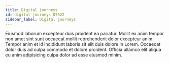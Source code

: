 ```yaml
---
title: Digital journeys
id: digital-journeys-07522
sidebar_label: Digital journeys
---
```


Eiusmod laborum excepteur duis proident ea pariatur. Mollit ex anim tempor non amet sint sunt occaecat mollit reprehenderit dolor excepteur anim. Tempor anim et id incididunt laboris sit elit duis dolore in Lorem. Occaecat dolor duis ad culpa commodo et dolore proident. Officia ullamco elit aliqua eu anim adipisicing culpa dolor ad esse eiusmod minim.


